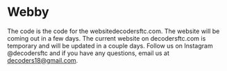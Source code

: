 # Webby
The code is the code for the websitedecodersftc.com. The website will be coming out in a few days. The current website on decodersftc.com is temporary and will be updated in a couple days. Follow us on Instagram @decodersftc and if you have any questions, email us at decoders18@gmail.com.
